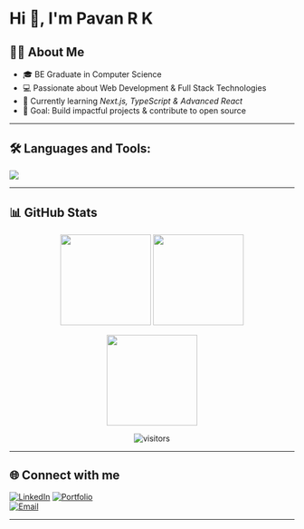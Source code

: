 # Hi 👋, I'm Pavan R K  

## 👨‍💻 About Me  

- 🎓 BE Graduate in Computer Science  
- 💻 Passionate about Web Development & Full Stack Technologies  
- 🌱 Currently learning *Next.js, TypeScript & Advanced React*  
- 🚀 Goal: Build impactful projects & contribute to open source  

---

## 🛠 Languages and Tools:

<p align="left">
  <img src="https://skillicons.dev/icons?i=js,ts,react,nextjs,nodejs,express,mongodb,html,css,git,github,vscode" />
</p>

---

## 📊 GitHub Stats  

<p align="center">
  <img src="https://github-readme-stats.vercel.app/api?username=pavanshetty14&show_icons=true&theme=tokyonight" height="160"/>
  <img src="https://github-readme-streak-stats.herokuapp.com/?user=pavanshetty14&theme=tokyonight" height="160"/>
</p>
<p align="center">
  <img src="https://github-readme-stats.vercel.app/api/top-langs/?username=pavanshetty14&layout=compact&theme=tokyonight" height="160"/>
</p>
<p align="center">
  <img src="https://visitor-badge.laobi.icu/badge?page_id=pavanshetty14" alt="visitors"/>
</p>


---

## 🌐 Connect with me  

[![LinkedIn](https://img.shields.io/badge/LinkedIn-0077B5?style=for-the-badge&logo=linkedin&logoColor=white)](https://www.linkedin.com/in/pavan-rk-5423842b3)  [![Portfolio](https://img.shields.io/badge/Portfolio-000000?style=for-the-badge&logo=vercel&logoColor=white)](https://your-portfolio-link.com)  
[![Email](https://img.shields.io/badge/Email-D14836?style=for-the-badge&logo=gmail&logoColor=white)](mailto:pavanrk2004@gmail.com)  

---
